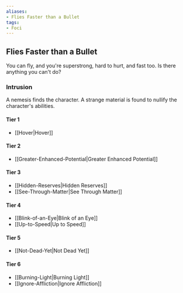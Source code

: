 ```yaml
---
aliases:
- Flies Faster than a Bullet
tags:
- Foci
---
```


  
## Flies Faster than a Bullet  
You can fly, and you're superstrong, hard to hurt, and fast too. Is there anything you can't do?  
 ### Intrusion  
A nemesis finds the character. A strange material is found to nullify the character's abilities.   
#### Tier 1    
* [[Hover|Hover]]  
#### Tier 2    
* [[Greater-Enhanced-Potential|Greater Enhanced Potential]]  
#### Tier 3    
  - [[Hidden-Reserves|Hidden Reserves]]  
  - [[See-Through-Matter|See Through Matter]]  
#### Tier 4    
* [[Blink-of-an-Eye|Blink of an Eye]]  
* [[Up-to-Speed|Up to Speed]]  
#### Tier 5    
* [[Not-Dead-Yet|Not Dead Yet]]  
#### Tier 6    
  - [[Burning-Light|Burning Light]]  
  - [[Ignore-Affliction|Ignore Affliction]]